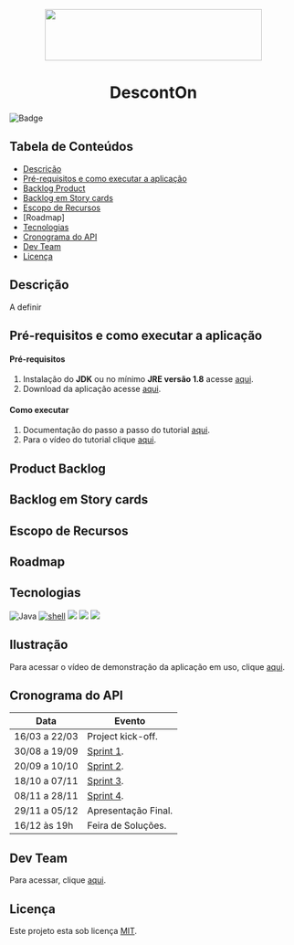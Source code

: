 
<p align="center">
  <img src="https://github.com/DolphinDatabase/API3/blob/1c2e009d90f184e55ec07266473b89be8ac4c441/Imagens/DescontOn.png" height="90" width="380" />
</p>
<h1 align="center"> DescontOn </h1> 

![Badge](https://img.shields.io/badge/STATUS-DESENVOLVIMENTO-yellow)

## Tabela de Conteúdos

 * [Descrição](#descrição)
 * [Pré-requisitos e como executar a aplicação](#Pré-requisitos-e-como-executar-a-aplicação)
 * [Backlog Product](#backlog-product) 
 * [Backlog em Story cards](#backlog-em-story-cards)   
 * [Escopo de Recursos](#escopo-de-recursos)
 * [Roadmap]
 * [Tecnologias](#Tecnologias)
 * [Cronograma do API](#cronograma-do-api)
 * [Dev Team](#dev-team)
 * [Licença](#Licença)


## Descrição

A definir

## Pré-requisitos e como executar a aplicação
  
 #### **Pré-requisitos** 
  
  1. Instalação do **JDK** ou no mínimo **JRE versão 1.8** acesse [aqui](https://www.oracle.com/java/technologies/downloads/).
  2. Download da aplicação acesse [aqui](#).

 #### **Como executar** 
  
  1. Documentação do passo a passo do tutorial [aqui](#).
  2. Para o vídeo do tutorial clique [aqui](#).

## Product Backlog 

## Backlog em Story cards

## Escopo de Recursos

## Roadmap

## Tecnologias
![Java](https://img.shields.io/badge/-java-E34A86?style=flat-square&logo=java)
<a href="https://github.com/alwinw?tab=repositories&language=shell" target="_blank"><img alt="shell" src="https://img.shields.io/badge/-shell-5391FE?style=flat-square&logo=PowerShell&logoColor=white"></a>
<img src="https://img.shields.io/badge/-Trello-0079BF?style=flat-square&logo=Trello&logoColor=white"/>
<img src="https://img.shields.io/badge/-Slack-E01563?style=flat-square&logo=Slack&logoColor=white"/>
<img src="https://img.shields.io/badge/-Notion-000000?style=flat-square&logo=Notion&logoColor=white"/><br/>


## Ilustração
 
 Para acessar o vídeo de demonstração da aplicação em uso, clique [aqui](#).
 
## Cronograma do API
 
| Data | Evento |
| -------| --------- |
| 16/03 a 22/03 | Project kick-off. |
| 30/08 a 19/09 | [Sprint 1](#). |
| 20/09 a 10/10 | [Sprint 2](#). |
| 18/10 a 07/11 | [Sprint 3](#). |
| 08/11 a 28/11 | [Sprint 4](#). |
| 29/11 a 05/12 | Apresentação Final. |
| 16/12 às 19h | Feira de Soluções. |

## Dev Team 

Para acessar, clique [aqui](https://github.com/DolphinDatabase/API3/wiki/Development-Team). 

## Licença  

Este projeto esta sob licença [MIT](https://github.com/DolphinDatabase/SGBD_Health/blob/main/LICENSE).
